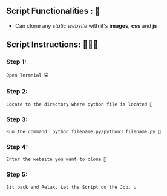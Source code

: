 ## Script Functionalities : 🚀

* Can clone any _static website_ with it's **images**, **css** and **js**

## Script Instructions: 👨🏻‍💻
 ### Step 1: 
    Open Termnial 💻
 ### Step 2: 
    Locate to the directory where python file is located 📂
 ### Step 3: 
    Run the command: python filename.py/python3 filename.py 🧐
 ### Step 4:
    Enter the website you want to clone 📑
 ### Step 5: 
    Sit back and Relax. Let the Script do the Job. ☕
